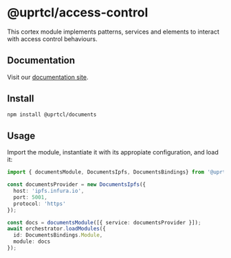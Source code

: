 # @uprtcl/access-control

This cortex module implements patterns, services and elements to interact with access control behaviours.

## Documentation

Visit our [documentation site](https://uprtcl.github.io/js-uprtcl).

## Install

```bash
npm install @uprtcl/documents
```

## Usage

Import the module, instantiate it with its appropiate configuration, and load it:

```ts
import { documentsModule, DocumentsIpfs, DocumentsBindings} from '@uprtcl/documents';

const documentsProvider = new DocumentsIpfs({
  host: 'ipfs.infura.io',
  port: 5001,
  protocol: 'https'
});

const docs = documentsModule([{ service: documentsProvider }]);
await orchestrator.loadModules({
  id: DocumentsBindings.Module,
  module: docs
});
```

